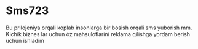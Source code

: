 # Sms723
Bu prilojeniya orqali koplab insonlarga bir bosish orqali sms yuborish mm. Kichik biznes lar uchun òz mahsulotlarini reklama qilishga yordam berish uchun ishladim
